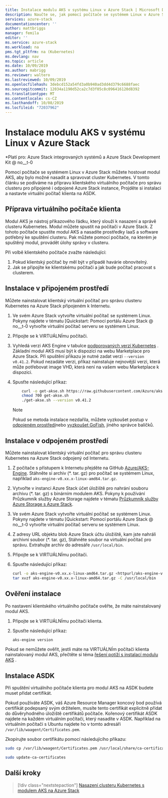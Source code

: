 ```yaml
---
title: Instalace modulu AKS v systému Linux v Azure Stack | Microsoft Docs
description: Naučte se, jak pomocí počítače se systémem Linux v Azure Stack hostovat modul AKS, aby bylo možné nasadit a spravovat cluster Kubernetes.
services: azure-stack
documentationcenter: ''
author: mattbriggs
manager: femila
editor: ''
ms.service: azure-stack
ms.workload: na
pms.tgt_pltfrm: na (Kubernetes)
ms.devlang: nav
ms.topic: article
ms.date: 10/09/2019
ms.author: mabrigg
ms.reviewer: waltero
ms.lastreviewed: 10/09/2019
ms.openlocfilehash: 3debcd152a54fd3a0b940ad3dd4d379c6688faec
ms.sourcegitcommit: 12034a1190d52ca2c7d3f05c8c096416120d8392
ms.translationtype: MT
ms.contentlocale: cs-CZ
ms.lasthandoff: 10/08/2019
ms.locfileid: "72037962"
---
```

# <a name="install-the-aks-engine-on-linux-in-azure-stack"></a>Instalace modulu AKS v systému Linux v Azure Stack

*Platí pro: Azure Stack integrovaných systémů a Azure Stack Development Kit @ no__t-0

Pomocí počítače se systémem Linux v Azure Stack můžete hostovat modul AKS, aby bylo možné nasadit a spravovat cluster Kubernetes. V tomto článku se podíváme na přípravu klientského virtuálního počítače pro správu clusteru pro připojené i odpojené Azure Stack instance, Projděte si instalaci a nastavte virtuální počítač klienta na ASDK.

## <a name="prepare-the-client-vm"></a>Příprava virtuálního počítače klienta

Modul AKS je nástroj příkazového řádku, který slouží k nasazení a správě clusteru Kubernetes. Modul můžete spustit na počítači v Azure Stack. Z tohoto počítače spustíte modul AKS a nasadíte prostředky IaaS a software potřebný ke spuštění clusteru. Pak můžete pomocí počítače, na kterém je spuštěný modul, provádět úlohy správy v clusteru.

Při volbě klientského počítače zvažte následující:

1. Pokud klientský počítač by měl být v případě havárie obnovitelný.
2. Jak se připojíte ke klientskému počítači a jak bude počítač pracovat s clusterem.

## <a name="install-in-a-connected-environment"></a>Instalace v připojeném prostředí

Můžete nainstalovat klientský virtuální počítač pro správu clusteru Kubernetes na Azure Stack připojeném k Internetu.

1. Ve svém Azure Stack vytvořte virtuální počítač se systémem Linux. Pokyny najdete v tématu [Quickstart: Pomocí portálu Azure Stack @ no__t-0 vytvořte virtuální počítač serveru se systémem Linux.
2. Připojte se k VIRTUÁLNÍmu počítači.
3. Vyhledá verzi AKS Engine v tabulce [podporovaných verzí Kubernetes](https://github.com/Azure/aks-engine/blob/master/docs/topics/azure-stack.md#supported-kubernetes-versions) . Základní modul AKS musí být k dispozici na webu Marketplace pro Azure Stack. Při spuštění příkazu je nutné zadat verzi `--version v0.41.2`. Pokud nezadáte verzi, příkaz nainstaluje nejnovější verzi, která může potřebovat image VHD, která není na vašem webu Marketplace k dispozici.
4. Spusťte následující příkaz:

    ```bash  
        curl -o get-akse.sh https://raw.githubusercontent.com/Azure/aks-engine/master/scripts/get-akse.sh
        chmod 700 get-akse.sh
        ./get-akse.sh --version v0.41.2
    ```

    > [!Note]  
    > Pokud se metoda instalace nezdařila, můžete vyzkoušet postup v [odpojeném prostředí](#install-in-a-disconnected-environment)nebo [vyzkoušet GoFish](azure-stack-kubernetes-aks-engine-troubleshoot.md#try-gofish), jiného správce balíčků.

## <a name="install-in-a-disconnected-environment"></a>Instalace v odpojeném prostředí

Můžete nainstalovat klientský virtuální počítač pro správu clusteru Kubernetes na Azure Stack odpojený od Internetu.

1.  Z počítače s přístupem k Internetu přejděte na GitHub [Azure/AKS-Engine](https://github.com/Azure/aks-engine/releases/latest). Stáhněte si archiv (*. tar. gz) pro počítač se systémem Linux, například `aks-engine-v0.xx.x-linux-amd64.tar.gz`.

2.  Vytvořte v instanci Azure Stack účet úložiště pro nahrání souboru archivu (*. tar. gz) s binárním modulem AKS. Pokyny k používání Průzkumník služby Azure Storage najdete v tématu [Průzkumník služby Azure Storage s Azure Stack](https://docs.microsoft.com/azure-stack/user/azure-stack-storage-connect-se).

3. Ve svém Azure Stack vytvořte virtuální počítač se systémem Linux. Pokyny najdete v tématu [Quickstart: Pomocí portálu Azure Stack @ no__t-0 vytvořte virtuální počítač serveru se systémem Linux.

3.  Z adresy URL objektu blob Azure Stack účtu úložiště, kam jste nahráli archivní soubor (*. tar. gz), Stáhněte soubor na virtuální počítač pro správu. Extrahujte archiv do adresáře `/usr/local/bin`.

4. Připojte se k VIRTUÁLNÍmu počítači.

5.  Spusťte následující příkaz:

    ```bash  
    curl -o aks-engine-v0.xx.x-linux-amd64.tar.gz <httpurl/aks-engine-v0.xx.x-linux-amd64.tar.gz>
    tar xvzf aks-engine-v0.xx.x-linux-amd64.tar.gz -C /usr/local/bin
    ```

## <a name="verify-the-installation"></a>Ověření instalace

Po nastavení klientského virtuálního počítače ověřte, že máte nainstalovaný modul AKS.

1. Připojte se k VIRTUÁLNÍmu počítači klienta.
2. Spusťte následující příkaz:

    ```bash  
    aks-engine version
    ```

Pokud se nemůžete ověřit, jestli máte na VIRTUÁLNÍm počítači klienta nainstalovaný modul AKS, přečtěte si téma [řešení potíží s instalací modulu AKS](azure-stack-kubernetes-aks-engine-troubleshoot.md) .


## <a name="asdk-installation"></a>Instalace ASDK

Při spuštění virtuálního počítače klienta pro modul AKS na ASDK budete muset přidat certifikát.

Pokud používáte ASDK, váš Azure Resource Manager koncový bod používá certifikát podepsaný svým držitelem, musíte tento certifikát explicitně přidat do důvěryhodného úložiště certifikátů počítače. Kořenový certifikát ASDK najdete na každém virtuálním počítači, který nasadíte v ASDK. Například na virtuálním počítači s Ubuntu najdete ho v tomto adresáři `/var/lib/waagent/Certificates.pem`. 

Zkopírujte soubor certifikátu pomocí následujícího příkazu:

```bash
sudo cp /var/lib/waagent/Certificates.pem /usr/local/share/ca-certificates/azurestackca.crt

sudo update-ca-certificates
```

## <a name="next-steps"></a>Další kroky

> [!div class="nextstepaction"]
> [Nasazení clusteru Kubernetes s modulem AKS na Azure Stack](azure-stack-kubernetes-aks-engine-deploy-cluster.md)